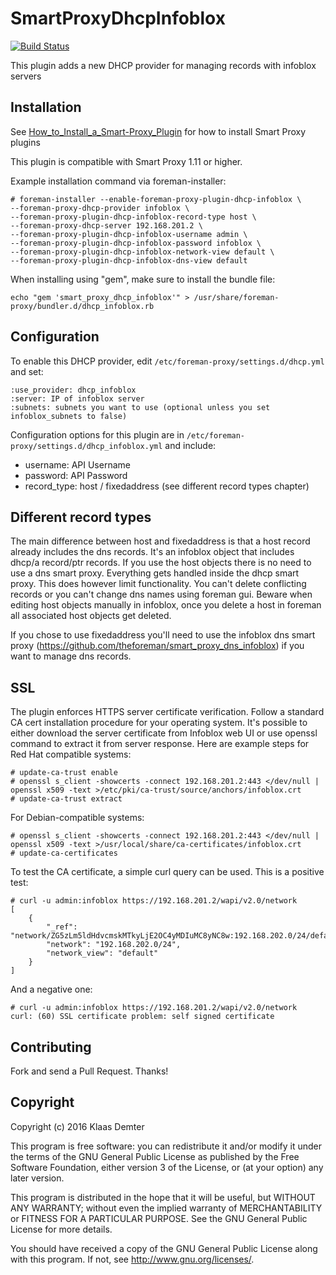 # SmartProxyDhcpInfoblox

[![Build Status](https://travis-ci.org/theforeman/smart_proxy_dhcp_infoblox.svg?branch=master)](https://travis-ci.org/theforeman/smart_proxy_dhcp_infoblox)

This plugin adds a new DHCP provider for managing records with infoblox servers

## Installation

See [How_to_Install_a_Smart-Proxy_Plugin](http://projects.theforeman.org/projects/foreman/wiki/How_to_Install_a_Smart-Proxy_Plugin)
for how to install Smart Proxy plugins

This plugin is compatible with Smart Proxy 1.11 or higher.

Example installation command via foreman-installer:

```
# foreman-installer --enable-foreman-proxy-plugin-dhcp-infoblox \
--foreman-proxy-dhcp-provider infoblox \
--foreman-proxy-plugin-dhcp-infoblox-record-type host \
--foreman-proxy-dhcp-server 192.168.201.2 \
--foreman-proxy-plugin-dhcp-infoblox-username admin \
--foreman-proxy-plugin-dhcp-infoblox-password infoblox \
--foreman-proxy-plugin-dhcp-infoblox-network-view default \
--foreman-proxy-plugin-dhcp-infoblox-dns-view default
```

When installing using "gem", make sure to install the bundle file:

    echo "gem 'smart_proxy_dhcp_infoblox'" > /usr/share/foreman-proxy/bundler.d/dhcp_infoblox.rb

## Configuration

To enable this DHCP provider, edit `/etc/foreman-proxy/settings.d/dhcp.yml` and set:

    :use_provider: dhcp_infoblox
    :server: IP of infoblox server
    :subnets: subnets you want to use (optional unless you set infoblox_subnets to false)

Configuration options for this plugin are in `/etc/foreman-proxy/settings.d/dhcp_infoblox.yml` and include:

* username: API Username
* password: API Password
* record_type: host / fixedaddress (see different record types chapter)

## Different record types
The main difference between host and fixedaddress is that a host record already includes the dns records. It's an infoblox object that includes dhcp/a record/ptr records. If you use the host objects there is no need to use a dns smart proxy. Everything gets handled inside the dhcp smart proxy. This does however limit functionality. You can't delete conflicting records or you can't change dns names using foreman gui. Beware when editing host objects manually in infoblox, once you delete a host in foreman all associated host objects get deleted.

If you chose to use fixedaddress you'll need to use the infoblox dns smart proxy (https://github.com/theforeman/smart_proxy_dns_infoblox) if you want to manage dns records.

## SSL

The plugin enforces HTTPS server certificate verification. Follow a standard CA cert installation procedure for your operating system. It's possible to either download the server certificate from Infoblox web UI or use openssl command to extract it from server response. Here are example steps for Red Hat compatible systems:

```
# update-ca-trust enable
# openssl s_client -showcerts -connect 192.168.201.2:443 </dev/null | openssl x509 -text >/etc/pki/ca-trust/source/anchors/infoblox.crt
# update-ca-trust extract
```

For Debian-compatible systems:

```
# openssl s_client -showcerts -connect 192.168.201.2:443 </dev/null | openssl x509 -text >/usr/local/share/ca-certificates/infoblox.crt
# update-ca-certificates
```

To test the CA certificate, a simple curl query can be used. This is a positive test:

```
# curl -u admin:infoblox https://192.168.201.2/wapi/v2.0/network
[
    {
        "_ref": "network/ZG5zLm5ldHdvcmskMTkyLjE2OC4yMDIuMC8yNC8w:192.168.202.0/24/default",
        "network": "192.168.202.0/24",
        "network_view": "default"
    }
]
```

And a negative one:

```
# curl -u admin:infoblox https://192.168.201.2/wapi/v2.0/network
curl: (60) SSL certificate problem: self signed certificate
```

## Contributing

Fork and send a Pull Request. Thanks!

## Copyright

Copyright (c) 2016 Klaas Demter

This program is free software: you can redistribute it and/or modify
it under the terms of the GNU General Public License as published by
the Free Software Foundation, either version 3 of the License, or
(at your option) any later version.

This program is distributed in the hope that it will be useful,
but WITHOUT ANY WARRANTY; without even the implied warranty of
MERCHANTABILITY or FITNESS FOR A PARTICULAR PURPOSE.  See the
GNU General Public License for more details.

You should have received a copy of the GNU General Public License
along with this program.  If not, see <http://www.gnu.org/licenses/>.

